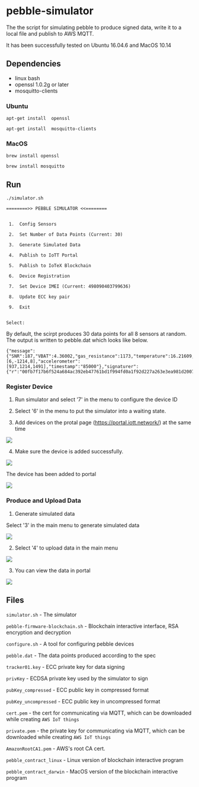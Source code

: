 # pebble-simulator
The the script for simulating pebble to produce signed data, write it to a local file and publish to AWS MQTT. 

It has been successfully tested on Ubuntu 16.04.6 and MacOS 10.14


## Dependencies
- linux bash
- openssl 1.0.2g or later
- mosquitto-clients


### Ubuntu
`apt-get install  openssl`

`apt-get install  mosquitto-clients`


### MacOS
`brew install openssl`

`brew install mosquitto`

## Run
`./simulator.sh`

```
========>> PEBBLE SIMULATOR <<========


 1.  Config Sensors

 2.  Set Number of Data Points (Current: 30)

 3.  Generate Simulated Data

 4.  Publish to IoTT Portal

 5.  Publish to IoTeX Blockchain

 6.  Device Registration

 7.  Set Device IMEI (Current: 498090403799636)

 8.  Update ECC key pair

 9.  Exit


Select:

```
By default, the scirpt produces 30 data points for all 8 sensors at random. The output is written to pebble.dat which looks like below.
```
{"message":{"SNR":187,"VBAT":4.36002,"gas_resistance":1173,"temperature":16.21609,"pressure":515.32678,"humidity":31.51630,"temperature":76.22284,"gyroscope":[6,-1214,8],"accelerometer":[937,1214,1491],"timestamp":"85000"},"signaturer":{"r":"00fb7f17b6f524a684ac392eb47761bd1f994fd0a1f92d227a263e3ea981d2007e02204","s":""}}
```

###  Register Device
1. Run simulator and select '7' in the menu to configure the device ID

2. Select '6' in the menu to put the simulator into a waiting state. 

3. Add devices on the protal page (https://portal.iott.network/) at the same time 

![](./doc/image/addDevPortal.png)

4. Make sure the device is added successfully.

![](./doc/image/addDevOk.png)

The device has been added to portal

![](./doc/image/addDevPortalOk.png)

### Produce and Upload Data
1. Generate simulated data 
   
Select '3' in the main menu to generate simulated data

![](./doc/image/genData.png)

2. Select '4' to upload data in the main menu

![](./doc/image/upload.png)

3. You can view the data in portal
   
![](./doc/image/dataPortal.png)


## Files
`simulator.sh` - The simulator

`pebble-firmware-blockchain.sh`  -  Blockchain interactive interface, RSA encryption and decryption

`configure.sh`  -  A tool for configuring pebble devices

`pebble.dat` - The data points produced according to the spec

`tracker01.key` - ECC private key for data signing

`privKey` - ECDSA private key used by the simulator to sign

`pubKey_compressed`  - ECC public key in compressed format

`pubKey_uncompressed`  - ECC public key in uncompressed format

`cert.pem` - the cert for communicating via MQTT, which can be downloaded while creating `AWS IoT things`

`private.pem` - the private key for communicating via MQTT, which can be downloaded while creating `AWS IoT things`

`AmazonRootCA1.pem` - AWS's root CA cert.

`pebble_contract_linux`  -  Linux version of blockchain interactive program

`pebble_contract_darwin`  -  MacOS version of the blockchain interactive program
